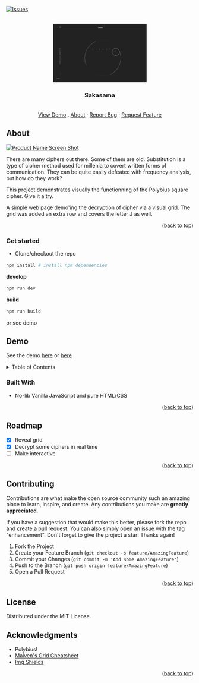 <a name="readme-top"></a>

[![Issues][issues-shield]][issues-url]


<br />
<div align="center">
  <a href="https://github.com/vaizado-labs/sakasama">
    <img src="images/sakasama-product.png" alt="Logo main" width="50%">
  </a>

  <h3 align="center">Sakasama</h3>

  <p align="center">
    <br />
    <a href="https://sakasama.surge.sh/home.html">View Demo</a>
    .
    <a href="#About">About</a>
    ·
    <a href="https://github.com/vaizado-labs/sakasama/issues">Report Bug</a>
    ·
    <a href="https://github.com/vaizado-labs/sakasama/issues">Request Feature</a>
  </p>
</div>


## About

[![Product Name Screen Shot][product-screenshot]](https://polybius.mtassoumt.uk)

There are many ciphers out there. Some of them are old. Substitution is a type of cipher method used for millenia to covert written forms of communication. They can be quite easily defeated with frequency analysis, but how do they work?

This project demonstrates visually the functionning of the Polybius square cipher. Give it a try.

A simple web page demo'ing the decryption of cipher via a visual grid.
The grid was added an extra row and covers the letter J as well.

<p align="right">(<a href="#readme-top">back to top</a>)</p>

### Get started

- Clone/checkout the repo

```bash
npm install # install npm dependencies
```

**develop**

```bash
npm run dev
```

**build**

```bash
npm run build
```

or see demo

## Demo

See the demo [here](https://polybius.mtassoumt.uk) or [here](https://polybius.surge.sh)

<!-- TABLE OF CONTENTS -->
<details>
  <summary>Table of Contents</summary>
  <ol>
    <li>
      <a href="#about">About The Project</a>
      <ul>
        <li><a href="#built-with">Built With</a></li>
      </ul>
    </li>
    <li><a href="#roadmap">Roadmap</a></li>
    <li><a href="#contributing">Contributing</a></li>
    <li><a href="#license">License</a></li>
    <li><a href="#acknowledgments">Acknowledgments</a></li>
  </ol>
</details>


### Built With

- No-lib Vanilla JavaScript and pure HTML/CSS

<p align="right">(<a href="#readme-top">back to top</a>)</p>


## Roadmap

- [x] Reveal grid
- [x] Decrypt some ciphers in real time
- [ ] Make interactive

<p align="right">(<a href="#readme-top">back to top</a>)</p>

## Contributing

Contributions are what make the open source community such an amazing place to learn, inspire, and create. Any contributions you make are **greatly appreciated**.

If you have a suggestion that would make this better, please fork the repo and create a pull request. You can also simply open an issue with the tag "enhancement".
Don't forget to give the project a star! Thanks again!

1. Fork the Project
2. Create your Feature Branch (`git checkout -b feature/AmazingFeature`)
3. Commit your Changes (`git commit -m 'Add some AmazingFeature'`)
4. Push to the Branch (`git push origin feature/AmazingFeature`)
5. Open a Pull Request

<p align="right">(<a href="#readme-top">back to top</a>)</p>

## License

Distributed under the MIT License.


## Acknowledgments

* Polybius!
* [Malven's Grid Cheatsheet](https://grid.malven.co/)
* [Img Shields](https://shields.io)

<p align="right">(<a href="#readme-top">back to top</a>)</p>

[issues-shield]: https://img.shields.io/github/issues/vaizado-labs/sakasama.svg?style=for-the-badge
[issues-url]: https://github.com/vaizado-labs/sakasama/issues
[product-screenshot]: images/product-screenshot.png


